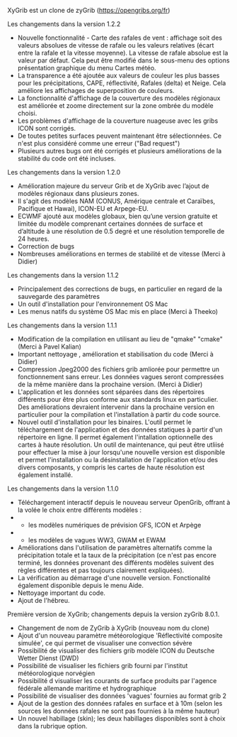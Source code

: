 XyGrib est un clone de zyGrib (https://opengribs.org/fr)

Les changements dans la version 1.2.2

- Nouvelle fonctionnalité - Carte des rafales de vent : affichage soit des valeurs absolues de vitesse de rafale ou les valeurs relatives (écart entre la rafale et la vitesse moyenne). La vitesse de rafale absolue est la valeur par défaut. Cela peut être modifié dans le sous-menu des options présentation graphique du menu Cartes météo.
- La transparence a été ajoutée aux valeurs de couleur les plus basses pour les précipitations, CAPE, réflectivité, Rafales (delta) et Neige. Cela améliore les affichages de superposition de couleurs.
- La fonctionnalité d'affichage de la couverture des modèles régionaux est améliorée et zoome directement sur la zone ombrée du modèle choisi.
- Les problèmes d'affichage de la couverture nuageuse avec les gribs ICON sont corrigés.
- De toutes petites surfaces peuvent maintenant être sélectionnées. Ce n'est plus considéré comme une erreur ("Bad request")
- Plusieurs autres bugs ont été corrigés et plusieurs améliorations de la stabilité du code ont été incluses.

Les changements dans la version 1.2.0

- Amélioration majeure du serveur Grib et de XyGrib avec l’ajout de modèles régionaux dans plusieurs zones.
- Il s'agit des modèles NAM (CONUS, Amérique centrale et Caraïbes, Pacifique et Hawai), ICON-EU et Arpege-EU.
- ECWMF ajouté aux modèles globaux, bien qu’une version gratuite et limitée du modèle comprenant certaines données de surface et d’altitude à une résolution de 0.5 degré et une résolution temporelle de 24 heures.
- Correction de bugs
- Nombreuses améliorations en termes de stabilité et de vitesse (Merci à Didier)

 Les changements dans la version 1.1.2

- Principalement des corrections de bugs, en particulier en regard de la sauvegarde des paramètres
- Un outil d'installation pour l'environnement OS Mac
- Les menus natifs du système OS Mac mis en place (Merci à Theeko)

Les changements dans la version 1.1.1

- Modification de la compilation en utilisant au lieu de "qmake" "cmake" (Merci à Pavel Kalian)
- Important nettoyage , amélioration et stabilisation du code  (Merci à Didier)
- Compression Jpeg2000 des fichiers grib amliorée pour permettre un fonctionnement sans erreur.  Les données vagues seront compressées de la même manière dans la prochaine version. (Merci à Didier)
- L'application et les données sont séparées dans des répertoires différents pour être plus conforme aux standards linux en particulier. Des améliorations devraient intervenir dans la prochaine version en particulier pour la compilation et l'installation à partir du code source.
- Nouvel outil d'installation pour les binaires. L'outil permet le téléchargement de l'application et des données statiques à partir d'un répertoire en ligne. Il permet également l'intallation optionnelle des cartes à haute résolution. Un outil de maintenance, qui peut être utliisé pour effectuer la mise à jour lorsqu'une nouvelle version est disponible et permet l'installation ou la désinstallation de l'application et/ou des divers composants, y compris les cartes de haute résolution est également installé.

Les changements dans la version 1.1.0

- Téléchargement interactif depuis le nouveau serveur OpenGrib, offrant à la volée le choix entre différents modèles :
- - les modèles numériques de prévision GFS, ICON et Arpège
- - les modèles de vagues WW3, GWAM et EWAM
- Améliorations dans l'utilisation de paramètres alternatifs comme la précipitation totale et la taux de la précipitation (ce n'est pas encore terminé, les données provenant des différents modèles suivent des règles différentes et pas toujours clairement expliquées).
- La vérification au démarrage d'une nouvelle version. Fonctionalité également disponible depuis le menu Aide.
- Nettoyage important du code.
- Ajout de l'hébreu.

Première version de XyGrib; changements depuis la version zyGrib 8.0.1.

- Changement de nom de ZyGrib à XyGrib (nouveau nom du clone)
- Ajout d'un nouveau paramètre météorologique 'Réflectivité composite simulée', ce qui permet de visualiser une convection sévère
- Possibilité de visualiser des fichiers grib modèle ICON du Deutsche Wetter Dienst (DWD)
- Possibilité de visualiser les fichiers grib fourni par l'institut météorologique norvégien
- Possibilité d visualiser les courants de surface produits par l'agence fédérale allemande maritime et hydrographique
- Possibilité de visualiser des données 'vagues' fournies au format grib 2
- Ajout de la gestion des données rafales en surface et à 10m (selon les sources les données rafales ne sont pas fournies à la même hauteur)
- Un nouvel habillage (skin); les deux habillages disponibles sont à choix dans la rubrique option.
